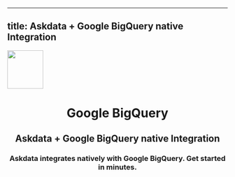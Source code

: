 
  ---
  title: Askdata + Google BigQuery native Integration
  ---

<img class="dataset_icon" style="text-align: center;" width="82" height="88" src="https://chart.askdata.com/datasets/icons/google-big-query.png" alt="">
<h1 class="dataset_title" style="text-align: center;">Google BigQuery</h1>
<h2 class="dataset_subtitle" style="text-align: center;">Askdata + Google BigQuery native Integration</h2> 
<h3 class="dataset_description" style="text-align: center;">Askdata integrates natively with  Google BigQuery. Get started in minutes.</h3> 

  